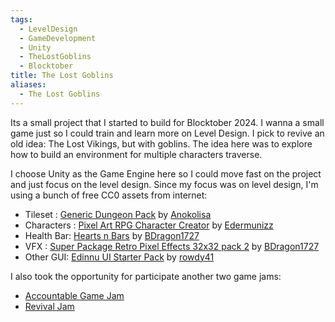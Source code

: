 ```yaml
---
tags:
  - LevelDesign
  - GameDevelopment
  - Unity
  - TheLostGoblins
  - Blocktober
title: The Lost Goblins
aliases:
  - The Lost Goblins
---
```

Its a small project that I started to build for Blocktober 2024. I wanna a small game just so I could train and learn more on Level Design. I pick to revive an old idea: The Lost Vikings, but with goblins. The idea here was to explore how to build an environment for multiple characters traverse.

I choose Unity as the Game Engine here so I could move fast on the project and just focus on the level design.
Since my focus was on level design, I'm using a bunch of free CC0 assets from internet:
- Tileset : [Generic Dungeon Pack](https://bakudas.itch.io/generic-dungeon-pack) by [Anokolisa](https://anokolisa.itch.io)
- Characters : [Pixel Art RPG Character Creator](https://edermunizz.itch.io/pixel-art-rpg-character-creator) by [Edermunizz](https://edermunizz.itch.io)
- Health Bar: [Hearts n Bars](https://bdragon1727.itch.io/basic-pixel-health-bar-and-scroll-bar) by [BDragon1727](https://bdragon1727.itch.io)
- VFX : [Super Package Retro Pixel Effects 32x32 pack 2](https://bdragon1727.itch.io/super-package-retro-pixel-effects-32x32-pack-2) by [BDragon1727](https://bdragon1727.itch.io)
- Other GUI: [Edinnu UI Starter Pack](https://rowdy41.itch.io/edinnu-ui) by [rowdy41](https://rowdy41.itch.io)

I also took the opportunity for participate another two game jams:
  
- [Accountable Game Jam](https://itch.io/jam/accountability-jam-october-2024)
- [Revival Jam](https://itch.io/jam/revival-jam-2024)
